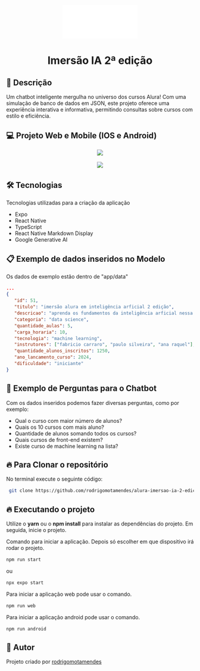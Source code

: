 <div align="center">
  <img src="./assets/icons/logo-alura.png" width="200">
  <h1>Imersão IA 2ª edição</h1>
</div>

## 🚀 Descrição

Um chatbot inteligente mergulha no universo dos cursos Alura! Com uma simulação de banco de dados em JSON, este projeto oferece uma experiência interativa e informativa, permitindo consultas sobre cursos com estilo e eficiência.

## 💻 Projeto Web e Mobile (IOS e Android)

<p align="center">
   <img src="./assets/gif/gravacao-android.gif" width="200">
</p>

<p align="center">
   <img src="./assets/gif/gravacao-web.gif" width="850">
</p>

## 🛠 Tecnologias

Tecnologias utilizadas para a criação da aplicação

- Expo
- React Native
- TypeScript
- React Native Markdown Display
- Google Generative AI

## 📋 Exemplo de dados inseridos no Modelo

Os dados de exemplo estão dentro de "app/data"

```json
...
{
   "id": 51,
   "titulo": "imersão alura em inteligência arficial 2 edição",
   "descricao": "aprenda os fundamentos da inteligência arficial nessa semana de conteúdos",
   "categoria": "data science",
   "quantidade_aulas": 5,
   "carga_horaria": 10,
   "tecnologia": "machine learning",
   "instrutores": ["fabricio carraro", "paulo silveira", "ana raquel"],
   "quantidade_alunos_inscritos": 1250,
   "ano_lancamento_curso": 2024,
   "dificuldade": "iniciante"
}
```

## 🤖 Exemplo de Perguntas para o Chatbot

Com os dados inseridos podemos fazer diversas perguntas, como por exemplo:

- Qual o curso com maior número de alunos?
- Quais os 10 cursos com mais aluno?
- Quantidade de alunos somando todos os cursos?
- Quais cursos de front-end existem?
- Existe curso de machine learning na lista?

## 🔥 Para Clonar o repositório

No terminal execute o seguinte código:

```bash
 git clone https://github.com/rodrigomotamendes/alura-imersao-ia-2-edicao
```

## 🔥 Executando o projeto

Utilize o **yarn** ou o **npm install** para instalar as dependências do projeto. Em seguida, inicie o projeto.

Comando para iniciar a aplicação. Depois só escolher em que dispositivo irá rodar o projeto.

```bash
npm run start
```

ou

```bash
npx expo start
```

Para iniciar a aplicação web pode usar o comando.

```bash
npm run web
```

Para iniciar a aplicação android pode usar o comando.

```bash
npm run android
```

## 💜 Autor

Projeto criado por [rodrigomotamendes](https://www.linkedin.com/in/rodrigo-mota-mendes/)
